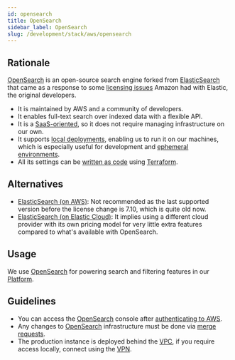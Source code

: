 ```yaml
---
id: opensearch
title: OpenSearch
sidebar_label: OpenSearch
slug: /development/stack/aws/opensearch
---
```


## Rationale

[OpenSearch][opensearch] is an open-source search engine forked from
[ElasticSearch][elasticsearch] that came as a response to some
[licensing issues][issues] Amazon had with Elastic, the original developers.

- It is maintained by AWS and a community of developers.
- It enables full-text search over indexed data with a flexible API.
- It is a [SaaS-oriented][saas],
  so it does not require managing infrastructure on our own.
- It supports [local deployments][local], enabling us to run it on our machines,
  which is especially useful for development and
  [ephemeral environments][ephemerals].
- All its settings can be [written as code][terraform_opensearch] using
  [Terraform][terraform].

## Alternatives

- [ElasticSearch (on AWS)][es_aws]: Not recommended as the last supported
  version before the license change is 7.10, which is quite old now.
- [ElasticSearch (on Elastic Cloud)][es_ec]: It implies using a different cloud
  provider with its own pricing model for very little extra features compared to
  what's available with OpenSearch.

## Usage

We use [OpenSearch][opensearch] for powering search and filtering features in
our [Platform][arm].

## Guidelines

- You can access the [OpenSearch][opensearch] console
  after [authenticating to AWS][aws_guidelines].
- Any changes to [OpenSearch][opensearch] infrastructure
  must be done via [merge requests][mr].
- The production instance is deployed behind the [VPC][vpc], if you require
  access locally, connect using the [VPN][vpn].

[opensearch]: https://opensearch.org/
[elasticsearch]: https://www.elastic.co/elasticsearch/
[issues]: https://www.elastic.co/blog/why-license-change-aws
[saas]: https://en.wikipedia.org/wiki/Software_as_a_service
[local]: https://opensearch.org/downloads.html
[ephemerals]: /about/security/integrity/developing-integrity#ephemeral-environments
[terraform_opensearch]: https://registry.terraform.io/providers/hashicorp/aws/latest/docs/resources/opensearch_domain
[terraform]: /development/stack/terraform/
[es_aws]: https://registry.terraform.io/providers/hashicorp/aws/latest/docs/resources/elasticsearch_domain
[es_ec]: https://registry.terraform.io/providers/elastic/ec/latest/docs/resources/ec_deployment
[arm]: https://fluidattacks.com/categories/arm/
[aws_guidelines]: /development/stack/aws#guidelines
[mr]: https://docs.gitlab.com/ee/user/project/merge_requests/
[vpc]: /development/stack/aws/vpc
[vpn]: /development/stack/aws/vpn#accessing-the-vpn
